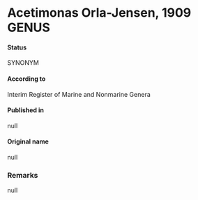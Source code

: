 Acetimonas Orla-Jensen, 1909 GENUS
=======

#### Status
SYNONYM

#### According to
Interim Register of Marine and Nonmarine Genera

#### Published in
null

#### Original name
null

### Remarks
null
